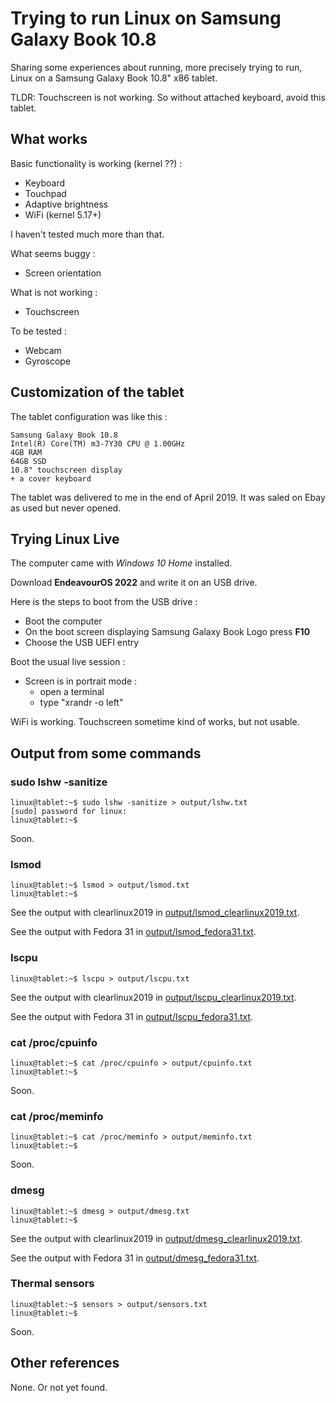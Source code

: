 # Trying to run Linux on Samsung Galaxy Book 10.8

Sharing some experiences about running, more precisely trying to run, Linux on a Samsung Galaxy Book 10.8" x86 tablet.

TLDR: Touchscreen is not working. So without attached keyboard, avoid this tablet.

## What works

Basic functionality is working (kernel ??) :

* Keyboard
* Touchpad
* Adaptive brightness
* WiFi (kernel 5.17+)

I haven't tested much more than that.

What seems buggy :

* Screen orientation

What is not working :

* Touchscreen

To be tested :

* Webcam
* Gyroscope

## Customization of the tablet

The tablet configuration was like this :

    Samsung Galaxy Book 10.8
    Intel(R) Core(TM) m3-7Y30 CPU @ 1.00GHz
    4GB RAM
    64GB SSD
    10.8" touchscreen display
    + a cover keyboard

The tablet was delivered to me in the end of April 2019. It was saled on Ebay as used but never opened.

## Trying Linux Live

The computer came with _Windows 10 Home_ installed.

Download **EndeavourOS 2022** and write it on an USB drive.

Here is the steps to boot from the USB drive :

* Boot the computer
* On the boot screen displaying Samsung Galaxy Book Logo press **F10**
* Choose the USB UEFI entry

Boot the usual live session :

* Screen is in portrait mode :
  * open a terminal
  * type "xrandr -o left"

WiFi is working. Touchscreen sometime kind of works, but not usable.

## Output from some commands

### sudo lshw -sanitize

    linux@tablet:~$ sudo lshw -sanitize > output/lshw.txt
    [sudo] password for linux:
    linux@tablet:~$

Soon.

### lsmod

    linux@tablet:~$ lsmod > output/lsmod.txt
    linux@tablet:~$

See the output with clearlinux2019 in [output/lsmod_clearlinux2019.txt](output/lsmod_clearlinux2019.txt).

See the output with Fedora 31 in [output/lsmod_fedora31.txt](output/lsmod_fedora31.txt).

### lscpu

    linux@tablet:~$ lscpu > output/lscpu.txt

See the output with clearlinux2019 in [output/lscpu_clearlinux2019.txt](output/lscpu_clearlinux2019.txt).

See the output with Fedora 31 in [output/lscpu_fedora31.txt](output/lscpu_fedora31.txt).

### cat /proc/cpuinfo

    linux@tablet:~$ cat /proc/cpuinfo > output/cpuinfo.txt
    linux@tablet:~$

Soon.

### cat /proc/meminfo

    linux@tablet:~$ cat /proc/meminfo > output/meminfo.txt
    linux@tablet:~$

Soon.

### dmesg

    linux@tablet:~$ dmesg > output/dmesg.txt
    linux@tablet:~$

See the output with clearlinux2019 in [output/dmesg_clearlinux2019.txt](output/dmesg_clearlinux2019.txt).

See the output with Fedora 31 in [output/dmesg_fedora31.txt](output/dmesg_fedora31.txt).


### Thermal sensors 

    linux@tablet:~$ sensors > output/sensors.txt
    linux@tablet:~$

Soon.

## Other references

None. Or not yet found.
